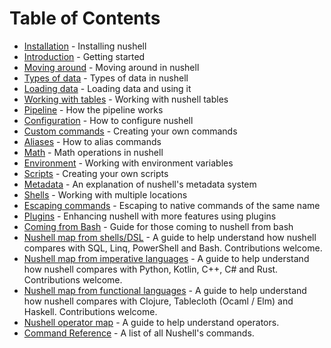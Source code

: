 # Table of Contents

* [Installation](installation.md) - Installing nushell
* [Introduction](introduction.md) - Getting started
* [Moving around](moving_around.md) - Moving around in nushell
* [Types of data](types_of_data.md) - Types of data in nushell
* [Loading data](loading_data.md) - Loading data and using it
* [Working with tables](working_with_tables.md) - Working with nushell tables
* [Pipeline](pipeline.md) - How the pipeline works
* [Configuration](configuration.md) - How to configure nushell
* [Custom commands](custom_commands.md) - Creating your own commands
* [Aliases](aliases.md) - How to alias commands
* [Math](math.md) - Math operations in nushell
* [Environment](environment.md) - Working with environment variables
* [Scripts](scripts.md) - Creating your own scripts
* [Metadata](metadata.md) - An explanation of nushell's metadata system
* [Shells](shells_in_shells.md) - Working with multiple locations
* [Escaping commands](escaping.md) - Escaping to native commands of the same name
* [Plugins](plugins.md) - Enhancing nushell with more features using plugins
* [Coming from Bash](coming_from_bash.md) - Guide for those coming to nushell from bash
* [Nushell map from shells/DSL](nushell_map.md) - A guide to help understand how nushell compares with SQL, Linq, PowerShell and Bash. Contributions welcome.
* [Nushell map from imperative languages](nushell_map_imperative.md) - A guide to help understand how nushell compares with Python, Kotlin, C++, C# and Rust. Contributions welcome.
* [Nushell map from functional languages](nushell_map_functional.md) - A guide to help understand how nushell compares with Clojure, Tablecloth (Ocaml / Elm) and Haskell. Contributions welcome.
* [Nushell operator map](nushell_operator_map.md) - A guide to help understand operators.
* [Command Reference](command_reference.md) - A list of all Nushell's commands.